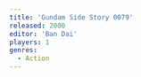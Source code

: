 ```yaml
---
title: 'Gundam Side Story 0079'
released: 2000
editor: 'Ban Dai'
players: 1
genres:
  - Action
---
```

